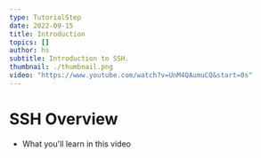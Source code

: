 ```yaml
---
type: TutorialStep
date: 2022-09-15
title: Introduction
topics: []
author: hs
subtitle: Introduction to SSH.
thumbnail: ./thumbnail.png
video: "https://www.youtube.com/watch?v=UnM4QAumuCQ&start=0s"
---
```


# SSH Overview

- What you'll learn in this video
